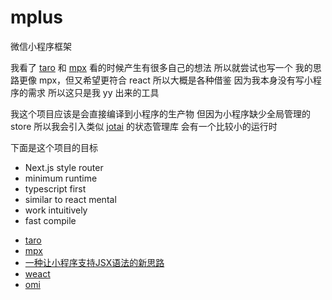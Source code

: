 # mplus

微信小程序框架

我看了 [taro](https://github.com/nervjs/taro) 和 [mpx](https://github.com/didi/mpx)
看的时候产生有很多自己的想法 所以就尝试也写一个
我的思路更像 mpx，但又希望更符合 react
所以大概是各种借鉴
因为我本身没有写小程序的需求 所以这只是我 yy 出来的工具

我这个项目应该是会直接编译到小程序的生产物
但因为小程序缺少全局管理的 store
所以我会引入类似 [jotai](https://jotai.org/) 的状态管理库
会有一个比较小的运行时


下面是这个项目的目标

- Next.js style router
- minimum runtime
- typescript first
- similar to react mental
- work intuitively
- fast compile


* [taro](https://github.com/nervjs/taro)
* [mpx](https://github.com/didi/mpx)
* [一种让小程序支持JSX语法的新思路](https://areslabs.github.io/alita/%E4%B8%80%E7%A7%8D%E8%AE%A9%E5%B0%8F%E7%A8%8B%E5%BA%8F%E6%94%AF%E6%8C%81JSX%E8%AF%AD%E6%B3%95%E7%9A%84%E6%96%B0%E6%80%9D%E8%B7%AF.html)
* [weact](https://github.com/haojy/weact)
* [omi](https://github.com/Tencent/omi)
